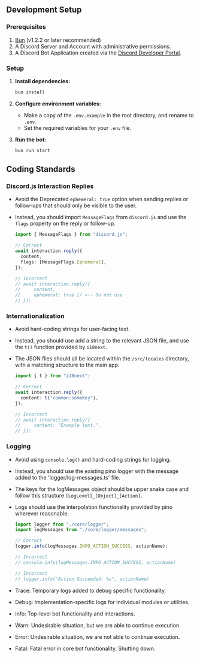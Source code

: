 ## Development Setup

### Prerequisites

1. [Bun](https://bun.sh/) (v1.2.2 or later recommended)
2. A Discord Server and Account with administrative permissions.
3. A Discord Bot Application created via the [Discord Developer Portal](https://discord.com/developers/applications).

### Setup

1.  **Install dependencies:**

    ```bash
    bun install
    ```

2.  **Configure environment variables:**

    - Make a copy of the `.env.example` in the root directory, and rename to `.env`.
    - Set the required variables for your `.env` file.

3.  **Run the bot:**

    ```bash
    bun run start
    ```

## Coding Standards

### Discord.js Interaction Replies

- Avoid the Deprecated `ephemeral: true` option when sending replies or follow-ups that should only be visible to the user.
- Instead, you should import `MessageFlags` from `discord.js` and use the `flags` property on the reply or follow-up.

  ```typescript
  import { MessageFlags } from "discord.js";

  // Correct
  await interaction.reply({
    content,
    flags: [MessageFlags.Ephemeral],
  });

  // Incorrect
  // await interaction.reply({
  //     content,
  //     ephemeral: true // <-- Do not use
  // });
  ```

### Internationalization

- Avoid hard-coding strings for user-facing text.
- Instead, you should use add a string to the relevant JSON file, and use the `t()` function provided by `i18next`.
- The JSON files should all be located within the `/src/locales` directory, with a matching structure to the main app.

  ```typescript
  import { t } from "i18next";

  // Correct
  await interaction.reply({
    content: t("common:someKey"),
  });

  // Incorrect
  // await interaction.reply({
  //     content: "Example text.",
  // });
  ```

### Logging

- Avoid using `console.log()` and hard-coding strings for logging.
- Instead, you should use the existing pino logger with the message added to the 'logger/log-messages.ts' file.
- The keys for the logMessages object should be upper snake case and follow this structure `[LogLevel]_[Object]_[Action]`.
- Logs should use the interpolation functionality provided by pino wherever reasonable.

  ```typescript
  import logger from "./core/logger";
  import logMessages from "./core/logger/messages";

  // Correct
  logger.info(logMessages.INFO_ACTION_SUCCESS, actionName);

  // Incorrect
  // console.info(logMessages.INFO_ACTION_SUCCESS, actionName)

  // Incorrect
  // logger.info("Action Succeeded: %s", actionName)
  ```

- Trace: Temporary logs added to debug specific functionality.
- Debug: Implementation-specific logs for individual modules or utilities.
- Info: Top-level bot functionality and interactions.
- Warn: Undesirable situation, but we are able to continue execution.
- Error: Undesirable situation, we are not able to continue execution.
- Fatal: Fatal error in core bot functionality. Shutting down.
